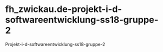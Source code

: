 # fh_zwickau.de-projekt-i-d-softwareentwicklung-ss18-gruppe-2
Projekt-i-d-softwareentwicklung-ss18-gruppe-2
